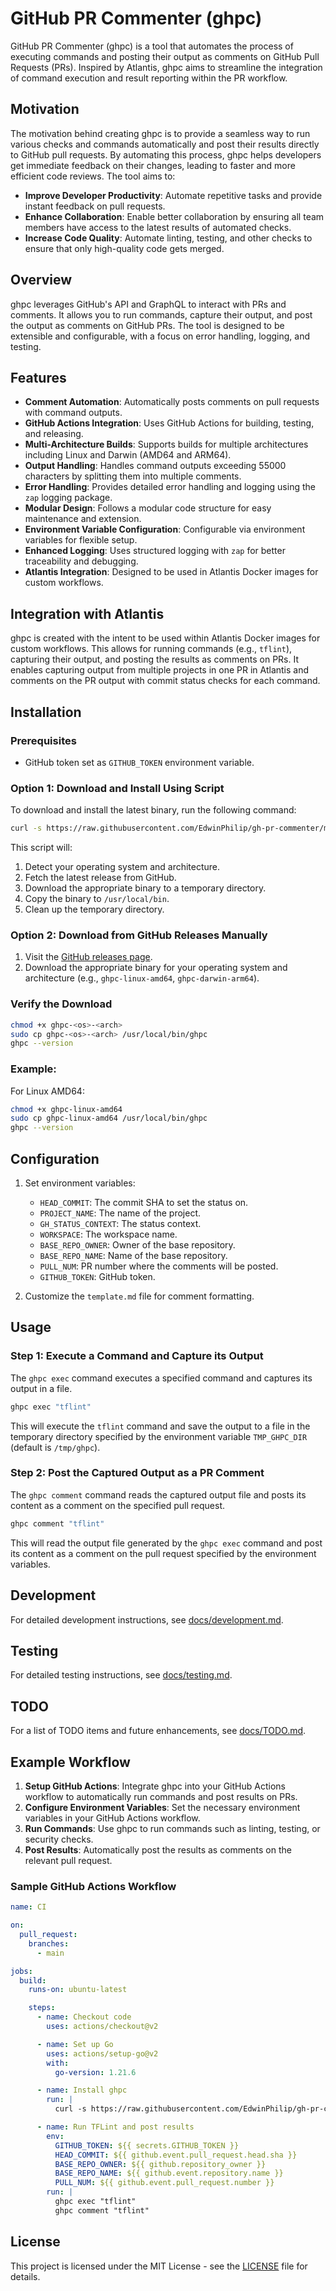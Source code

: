 # GitHub PR Commenter (ghpc)

GitHub PR Commenter (ghpc) is a tool that automates the process of executing commands and posting their output as comments on GitHub Pull Requests (PRs). Inspired by Atlantis, ghpc aims to streamline the integration of command execution and result reporting within the PR workflow.

## Motivation

The motivation behind creating ghpc is to provide a seamless way to run various checks and commands automatically and post their results directly to GitHub pull requests. By automating this process, ghpc helps developers get immediate feedback on their changes, leading to faster and more efficient code reviews. The tool aims to:

- **Improve Developer Productivity**: Automate repetitive tasks and provide instant feedback on pull requests.
- **Enhance Collaboration**: Enable better collaboration by ensuring all team members have access to the latest results of automated checks.
- **Increase Code Quality**: Automate linting, testing, and other checks to ensure that only high-quality code gets merged.

## Overview

ghpc leverages GitHub's API and GraphQL to interact with PRs and comments. It allows you to run commands, capture their output, and post the output as comments on GitHub PRs. The tool is designed to be extensible and configurable, with a focus on error handling, logging, and testing.

## Features

- **Comment Automation**: Automatically posts comments on pull requests with command outputs.
- **GitHub Actions Integration**: Uses GitHub Actions for building, testing, and releasing.
- **Multi-Architecture Builds**: Supports builds for multiple architectures including Linux and Darwin (AMD64 and ARM64).
- **Output Handling**: Handles command outputs exceeding 55000 characters by splitting them into multiple comments.
- **Error Handling**: Provides detailed error handling and logging using the `zap` logging package.
- **Modular Design**: Follows a modular code structure for easy maintenance and extension.
- **Environment Variable Configuration**: Configurable via environment variables for flexible setup.
- **Enhanced Logging**: Uses structured logging with `zap` for better traceability and debugging.
- **Atlantis Integration**: Designed to be used in Atlantis Docker images for custom workflows.

## Integration with Atlantis

ghpc is created with the intent to be used within Atlantis Docker images for custom workflows. This allows for running commands (e.g., `tflint`), capturing their output, and posting the results as comments on PRs. It enables capturing output from multiple projects in one PR in Atlantis and comments on the PR output with commit status checks for each command.

## Installation

### Prerequisites

- GitHub token set as `GITHUB_TOKEN` environment variable.

### Option 1: Download and Install Using Script

To download and install the latest binary, run the following command:

```sh
curl -s https://raw.githubusercontent.com/EdwinPhilip/gh-pr-commenter/main/install/script.sh | bash
```

This script will:

1. Detect your operating system and architecture.
2. Fetch the latest release from GitHub.
3. Download the appropriate binary to a temporary directory.
4. Copy the binary to `/usr/local/bin`.
5. Clean up the temporary directory.

### Option 2: Download from GitHub Releases Manually

1. Visit the [GitHub releases page](https://github.com/EdwinPhilip/gh-pr-commenter/releases).
2. Download the appropriate binary for your operating system and architecture (e.g., `ghpc-linux-amd64`, `ghpc-darwin-arm64`).

### Verify the Download

```sh
chmod +x ghpc-<os>-<arch>
sudo cp ghpc-<os>-<arch> /usr/local/bin/ghpc
ghpc --version
```

### Example:

For Linux AMD64:

```sh
chmod +x ghpc-linux-amd64
sudo cp ghpc-linux-amd64 /usr/local/bin/ghpc
ghpc --version
```

## Configuration

1. Set environment variables:
   - `HEAD_COMMIT`: The commit SHA to set the status on.
   - `PROJECT_NAME`: The name of the project.
   - `GH_STATUS_CONTEXT`: The status context.
   - `WORKSPACE`: The workspace name.
   - `BASE_REPO_OWNER`: Owner of the base repository.
   - `BASE_REPO_NAME`: Name of the base repository.
   - `PULL_NUM`: PR number where the comments will be posted.
   - `GITHUB_TOKEN`: GitHub token.

2. Customize the `template.md` file for comment formatting.

## Usage

### Step 1: Execute a Command and Capture its Output

The `ghpc exec` command executes a specified command and captures its output in a file.

```sh
ghpc exec "tflint"
```

This will execute the `tflint` command and save the output to a file in the temporary directory specified by the environment variable `TMP_GHPC_DIR` (default is `/tmp/ghpc`).

### Step 2: Post the Captured Output as a PR Comment

The `ghpc comment` command reads the captured output file and posts its content as a comment on the specified pull request.

```sh
ghpc comment "tflint"
```

This will read the output file generated by the `ghpc exec` command and post its content as a comment on the pull request specified by the environment variables.

## Development

For detailed development instructions, see [docs/development.md](docs/development.md).

## Testing

For detailed testing instructions, see [docs/testing.md](docs/testing.md).

## TODO

For a list of TODO items and future enhancements, see [docs/TODO.md](docs/TODO.md).

## Example Workflow

1. **Setup GitHub Actions**: Integrate ghpc into your GitHub Actions workflow to automatically run commands and post results on PRs.
2. **Configure Environment Variables**: Set the necessary environment variables in your GitHub Actions workflow.
3. **Run Commands**: Use ghpc to run commands such as linting, testing, or security checks.
4. **Post Results**: Automatically post the results as comments on the relevant pull request.

### Sample GitHub Actions Workflow

```yaml
name: CI

on:
  pull_request:
    branches:
      - main

jobs:
  build:
    runs-on: ubuntu-latest

    steps:
      - name: Checkout code
        uses: actions/checkout@v2

      - name: Set up Go
        uses: actions/setup-go@v2
        with:
          go-version: 1.21.6

      - name: Install ghpc
        run: |
          curl -s https://raw.githubusercontent.com/EdwinPhilip/gh-pr-commenter/main/install/script.sh | bash

      - name: Run TFLint and post results
        env:
          GITHUB_TOKEN: ${{ secrets.GITHUB_TOKEN }}
          HEAD_COMMIT: ${{ github.event.pull_request.head.sha }}
          BASE_REPO_OWNER: ${{ github.repository_owner }}
          BASE_REPO_NAME: ${{ github.event.repository.name }}
          PULL_NUM: ${{ github.event.pull_request.number }}
        run: |
          ghpc exec "tflint"
          ghpc comment "tflint"
```

## License

This project is licensed under the MIT License - see the [LICENSE](LICENSE) file for details.
